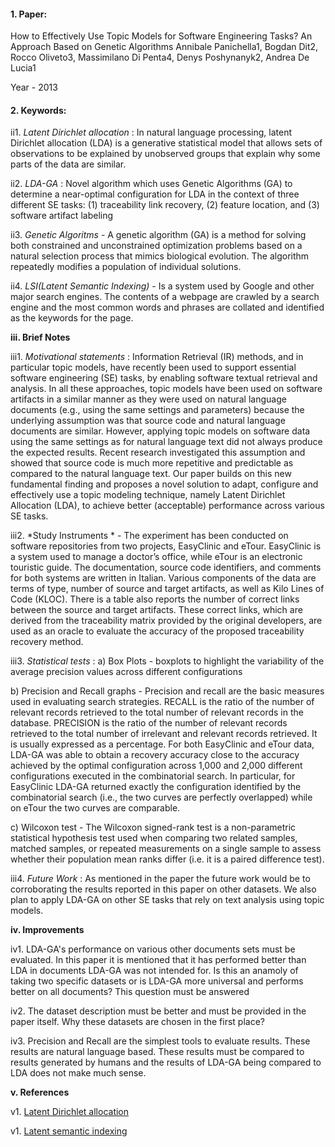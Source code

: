 #### 1. Paper:
How to Effectively Use Topic Models for Software Engineering Tasks? An Approach Based on Genetic Algorithms
Annibale Panichella1, Bogdan Dit2, Rocco Oliveto3, Massimilano Di Penta4, Denys Poshynanyk2, Andrea De Lucia1

Year - 2013

#### 2. Keywords:

ii1. *Latent Dirichlet allocation* : In natural language processing, latent Dirichlet allocation (LDA) is a generative statistical model that allows sets of observations to be explained by unobserved groups that explain why some parts of the data are similar.

ii2. *LDA-GA* : Novel algorithm which uses Genetic Algorithms (GA) to determine a near-optimal configuration for LDA in the context of three different SE tasks: (1) traceability link recovery, (2) feature location, and (3) software  artifact labeling

ii3.  *Genetic Algoritms* - A genetic algorithm (GA) is a method for solving both constrained and unconstrained optimization problems based on a natural selection process that mimics biological evolution. The algorithm repeatedly modifies a population of individual solutions.

ii4. *LSI(Latent Semantic Indexing)* - Is a system used by Google and other major search engines. The contents of a webpage are crawled by a search engine and the most common words and phrases are collated and identified as the keywords for the page.

**iii. Brief Notes**

iii1. *Motivational statements* : Information Retrieval (IR) methods, and in particular topic models, have recently been used to support essential software engineering (SE) tasks, by enabling software textual retrieval and analysis. In all these approaches, topic models have been used on software artifacts in a similar manner as they were used on natural language documents (e.g., using the same settings and parameters) because the underlying assumption was that source code and natural language documents are similar. However, applying topic models on software data using the same settings as for natural language text did not always produce the expected results. Recent research investigated this assumption and showed that source code is much more repetitive and predictable as compared to the natural language text. Our paper builds on this new fundamental finding and proposes a novel solution to adapt, configure and effectively use a topic modeling technique, namely Latent Dirichlet Allocation (LDA), to achieve better (acceptable) performance across various SE tasks.

iii2. *Study Instruments * - The experiment has been conducted on software repositories from two projects, EasyClinic and eTour. EasyClinic is a system used to manage a doctor’s office, while eTour is an electronic touristic guide. The documentation, source code identifiers, and comments for both systems are written in Italian. Various components of the data are terms of type, number of source and target artifacts, as well as Kilo Lines of Code (KLOC). There is a table also reports the number of correct links between the source and target artifacts. These correct links, which are derived from the traceability matrix provided by the original developers, are used as an oracle to evaluate the accuracy of the proposed traceability recovery method.

iii3. *Statistical tests* : a) Box Plots - boxplots to highlight the variability of the average precision values across different configurations
						    
b) Precision and Recall graphs - Precision and recall are the basic measures used in evaluating search strategies. RECALL is the ratio of the number of relevant records retrieved to the total number of relevant records in the database. PRECISION is the ratio of the number of relevant records retrieved to the total number of irrelevant and relevant records retrieved. It is usually expressed as a percentage. For both EasyClinic and eTour data, LDA-GA was able to obtain a recovery accuracy close to the accuracy achieved by the optimal configuration across 1,000 and 2,000 different configurations executed in the combinatorial search. In particular, for EasyClinic LDA-GA returned exactly the configuration identified by the combinatorial search (i.e., the two curves are perfectly overlapped) while on eTour the two curves are comparable.

c) Wilcoxon test - The Wilcoxon signed-rank test is a non-parametric statistical hypothesis test used when comparing two related samples, matched samples, or repeated measurements on a single sample to assess whether their population mean ranks differ (i.e. it is a paired difference test).

iii4. *Future Work* : As mentioned in the paper the future work would be to corroborating the results reported in this paper on other datasets. We also plan to apply LDA-GA on other SE tasks that rely on text analysis using topic models.

**iv. Improvements**

iv1. LDA-GA's performance on various other documents sets must be evaluated. In this paper it is mentioned that it has performed better than LDA in documents LDA-GA was not intended for. Is this an anamoly of taking two specific datasets or is LDA-GA more universal and performs better on all documents? This question must be answered

iv2. The dataset description must be better and must be provided in the paper itself. Why these datasets are chosen in the first place?

iv3. Precision and Recall are the simplest tools to evaluate results. These results are natural language based. These results must be compared to results generated by humans and the results of LDA-GA being compared to LDA does not make much sense.

**v. References**

v1. [Latent Dirichlet allocation](https://en.wikipedia.org/wiki/Latent_Dirichlet_allocation)

v1. [Latent semantic indexing](https://www.searchenginejournal.com/what-is-latent-semantic-indexing-seo-defined/21642/)
